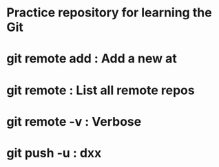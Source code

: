 # Practice repository for learning the Git
# git remote add <remote> <url> : Add a new <remote> at <url>
# git remote : List all remote repos
# git remote -v : Verbose 
# git push -u <remote> <branch> : dxx 

